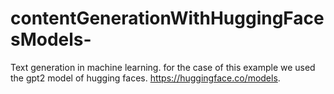 # contentGenerationWithHuggingFacesModels-
Text generation in machine learning.
for the case of this example we used the gpt2 model of hugging faces.
https://huggingface.co/models.

